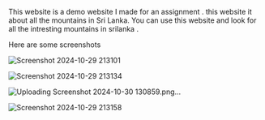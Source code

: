 This website is a demo website I made for an assignment . this website it about all the mountains in Sri Lanka. You can use this website and look for all the intresting mountains in srilanka .
 
Here are some screenshots 

![Screenshot 2024-10-29 213101](https://github.com/user-attachments/assets/4d3e7d64-2292-4b28-a7fc-af26e7ee4716)

![Screenshot 2024-10-29 213134](https://github.com/user-attachments/assets/8111ecba-34ba-48a2-a35c-50544c75ee2f)

![Uploading Screenshot 2024-10-30 130859.png…]()

![Screenshot 2024-10-29 213158](https://github.com/user-attachments/assets/57c2bbb7-31fb-4ff7-856c-45f21751c03b)
